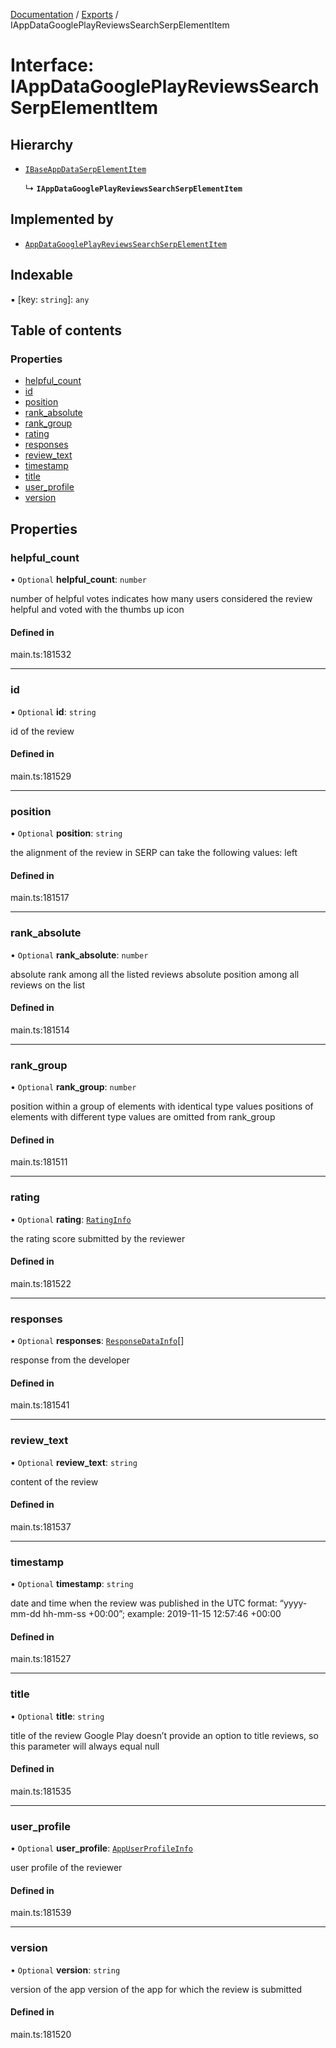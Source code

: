 [Documentation](../README.md) / [Exports](../modules.md) / IAppDataGooglePlayReviewsSearchSerpElementItem

# Interface: IAppDataGooglePlayReviewsSearchSerpElementItem

## Hierarchy

- [`IBaseAppDataSerpElementItem`](IBaseAppDataSerpElementItem.md)

  ↳ **`IAppDataGooglePlayReviewsSearchSerpElementItem`**

## Implemented by

- [`AppDataGooglePlayReviewsSearchSerpElementItem`](../classes/AppDataGooglePlayReviewsSearchSerpElementItem.md)

## Indexable

▪ [key: `string`]: `any`

## Table of contents

### Properties

- [helpful\_count](IAppDataGooglePlayReviewsSearchSerpElementItem.md#helpful_count)
- [id](IAppDataGooglePlayReviewsSearchSerpElementItem.md#id)
- [position](IAppDataGooglePlayReviewsSearchSerpElementItem.md#position)
- [rank\_absolute](IAppDataGooglePlayReviewsSearchSerpElementItem.md#rank_absolute)
- [rank\_group](IAppDataGooglePlayReviewsSearchSerpElementItem.md#rank_group)
- [rating](IAppDataGooglePlayReviewsSearchSerpElementItem.md#rating)
- [responses](IAppDataGooglePlayReviewsSearchSerpElementItem.md#responses)
- [review\_text](IAppDataGooglePlayReviewsSearchSerpElementItem.md#review_text)
- [timestamp](IAppDataGooglePlayReviewsSearchSerpElementItem.md#timestamp)
- [title](IAppDataGooglePlayReviewsSearchSerpElementItem.md#title)
- [user\_profile](IAppDataGooglePlayReviewsSearchSerpElementItem.md#user_profile)
- [version](IAppDataGooglePlayReviewsSearchSerpElementItem.md#version)

## Properties

### helpful\_count

• `Optional` **helpful\_count**: `number`

number of helpful votes
indicates how many users considered the review helpful and voted with the thumbs up icon

#### Defined in

main.ts:181532

___

### id

• `Optional` **id**: `string`

id of the review

#### Defined in

main.ts:181529

___

### position

• `Optional` **position**: `string`

the alignment of the review in SERP
can take the following values: left

#### Defined in

main.ts:181517

___

### rank\_absolute

• `Optional` **rank\_absolute**: `number`

absolute rank among all the listed reviews
absolute position among all reviews on the list

#### Defined in

main.ts:181514

___

### rank\_group

• `Optional` **rank\_group**: `number`

position within a group of elements with identical type values
positions of elements with different type values are omitted from rank_group

#### Defined in

main.ts:181511

___

### rating

• `Optional` **rating**: [`RatingInfo`](../classes/RatingInfo.md)

the rating score submitted by the reviewer

#### Defined in

main.ts:181522

___

### responses

• `Optional` **responses**: [`ResponseDataInfo`](../classes/ResponseDataInfo.md)[]

response from the developer

#### Defined in

main.ts:181541

___

### review\_text

• `Optional` **review\_text**: `string`

content of the review

#### Defined in

main.ts:181537

___

### timestamp

• `Optional` **timestamp**: `string`

date and time when the review was published
in the UTC format: “yyyy-mm-dd hh-mm-ss +00:00”;
example:
2019-11-15 12:57:46 +00:00

#### Defined in

main.ts:181527

___

### title

• `Optional` **title**: `string`

title of the review
Google Play doesn’t provide an option to title reviews, so this parameter will always equal null

#### Defined in

main.ts:181535

___

### user\_profile

• `Optional` **user\_profile**: [`AppUserProfileInfo`](../classes/AppUserProfileInfo.md)

user profile of the reviewer

#### Defined in

main.ts:181539

___

### version

• `Optional` **version**: `string`

version of the app
version of the app for which the review is submitted

#### Defined in

main.ts:181520
